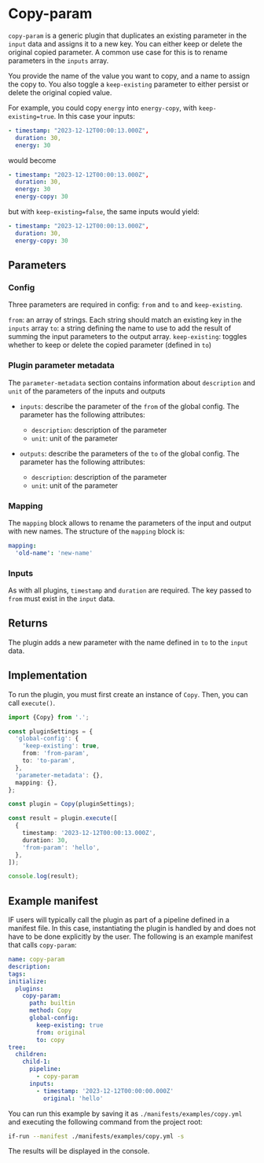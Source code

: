 # Copy-param

`copy-param` is a generic plugin that duplicates an existing parameter in the `input` data and assigns it to a new key. You can either keep or delete the original copied parameter. A common use case for this is to rename parameters in the `inputs` array.

You provide the name of the value you want to copy, and a name to assign the copy to. You also toggle a `keep-existing` parameter to either persist or delete the original copied value.

For example, you could copy `energy` into `energy-copy`, with `keep-existing=true`. In this case your inputs:

```yaml
- timestamp: "2023-12-12T00:00:13.000Z",
  duration: 30,
  energy: 30
```

would become

```yaml
- timestamp: "2023-12-12T00:00:13.000Z",
  duration: 30,
  energy: 30
  energy-copy: 30
```

but with `keep-existing=false`, the same inputs would yield:

```yaml
- timestamp: "2023-12-12T00:00:13.000Z",
  duration: 30,
  energy-copy: 30
```

## Parameters

### Config

Three parameters are required in config: `from` and `to` and `keep-existing`.

`from`: an array of strings. Each string should match an existing key in the `inputs` array
`to`: a string defining the name to use to add the result of summing the input parameters to the output array.
`keep-existing`: toggles whether to keep or delete the copied parameter (defined in `to`)

### Plugin parameter metadata

The `parameter-metadata` section contains information about `description` and `unit` of the parameters of the inputs and outputs

- `inputs`: describe the parameter of the `from` of the global config. The parameter has the following attributes:

  - `description`: description of the parameter
  - `unit`: unit of the parameter

- `outputs`: describe the parameters of the `to` of the global config. The parameter has the following attributes:
  - `description`: description of the parameter
  - `unit`: unit of the parameter

### Mapping

The `mapping` block allows to rename the parameters of the input and output with new names. The structure of the `mapping` block is:

```yaml
mapping:
  'old-name': 'new-name'
```

### Inputs

As with all plugins, `timestamp` and `duration` are required. The key passed to `from` must exist in the `input` data.

## Returns

The plugin adds a new parameter with the name defined in `to` to the `input` data.

## Implementation

To run the plugin, you must first create an instance of `Copy`. Then, you can call `execute()`.

```typescript
import {Copy} from '.';

const pluginSettings = {
  'global-config': {
    'keep-existing': true,
    from: 'from-param',
    to: 'to-param',
  },
  'parameter-metadata': {},
  mapping: {},
};

const plugin = Copy(pluginSettings);

const result = plugin.execute([
  {
    timestamp: '2023-12-12T00:00:13.000Z',
    duration: 30,
    'from-param': 'hello',
  },
]);

console.log(result);
```

## Example manifest

IF users will typically call the plugin as part of a pipeline defined in a manifest file. In this case, instantiating the plugin is handled by and does not have to be done explicitly by the user. The following is an example manifest that calls `copy-param`:

```yaml
name: copy-param
description:
tags:
initialize:
  plugins:
    copy-param:
      path: builtin
      method: Copy
      global-config:
        keep-existing: true
        from: original
        to: copy
tree:
  children:
    child-1:
      pipeline:
        - copy-param
      inputs:
        - timestamp: '2023-12-12T00:00:00.000Z'
          original: 'hello'
```

You can run this example by saving it as `./manifests/examples/copy.yml` and executing the following command from the project root:

```sh
if-run --manifest ./manifests/examples/copy.yml -s
```

The results will be displayed in the console.
